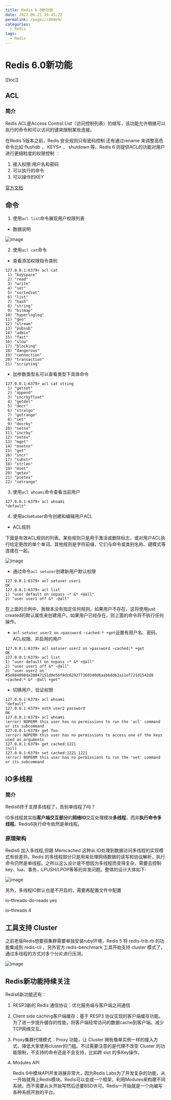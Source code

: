 ```yaml
---
title: Redis 6.0新功能
date: 2022-06-21 20:45:22
permalink: /pages/c860e9/
categories:
  - Redis
tags:
  - Redis
---
```

# Redis 6.0新功能

[[toc]]

## ACL

### 简介

Redis ACL是Access Control List（访问控制列表）的缩写，该功能允许根据可以执行的命令和可以访问的键来限制某些连接。

在Redis 5版本之前，Redis 安全规则只有密码控制 还有通过rename 来调整高危命令比如 flushdb ， KEYS* ， shutdown 等。Redis 6 则提供ACL的功能对用户进行更细粒度的权限控制 ：

1. 接入权限:用户名和密码 
2. 可以执行的命令 
3. 可以操作的KEY

[官方文档](https://redis.io/topics/acl)

## 命令

1. 使用`acl list`命令展现用户权限列表

+ 数据说明

![image](https://cdn.jsdelivr.net/gh/xustudyxu/image-hosting@master/20220621/image.onrn0viztts.webp)

2. 使用`acl cat`命令

+ 查看添加权限指令类别

```shell
127.0.0.1:6379> acl cat
 1) "keyspace"
 2) "read"
 3) "write"
 4) "set"
 5) "sortedset"
 6) "list"
 7) "hash"
 8) "string"
 9) "bitmap"
10) "hyperloglog"
11) "geo"
12) "stream"
13) "pubsub"
14) "admin"
15) "fast"
16) "slow"
17) "blocking"
18) "dangerous"
19) "connection"
20) "transaction"
21) "scripting"
```

+ 加参数类型名可以查看类型下具体命令

```shell
127.0.0.1:6379> acl cat string
 1) "getset"
 2) "append"
 3) "incrbyfloat"
 4) "getdel"
 5) "decr"
 6) "stralgo"
 7) "getrange"
 8) "set"
 9) "decrby"
10) "setnx"
11) "incrby"
12) "setex"
13) "mget"
14) "msetnx"
15) "get"
16) "incr"
17) "substr"
18) "strlen"
19) "mset"
20) "getex"
21) "psetex"
22) "setrange"
```

3. 使用`acl whoami`命令查看当前用户

```shell
127.0.0.1:6379> acl whoami
"default"
```

4. 使用aclsetuser命令创建和编辑用户ACL

+ ACL规则

下面是有效ACL规则的列表。某些规则只是用于激活或删除标志，或对用户ACL执行给定更改的单个单词。其他规则是字符前缀，它们与命令或类别名称、键模式等连接在一起。

![image](https://cdn.jsdelivr.net/gh/xustudyxu/image-hosting@master/20220621/image.18f2kyq9rc3k.webp)

+ 通过命令`acl setuser`创建新用户默认权限

```shell
127.0.0.1:6379> acl setuser user1
OK
127.0.0.1:6379> acl list
1) "user default on nopass ~* &* +@all"
2) "user user1 off &* -@all"
```

在上面的示例中，我根本没有指定任何规则。如果用户不存在，这将使用just
created的默认属性来创建用户。如果用户已经存在，则上面的命令将不执行任何操作。

+ `acl setuser user2 on >password ~cached:* +get`设置有用户名、密码、ACL权限、并启用的用户

```
127.0.0.1:6379> acl setuser user2 on >password ~cached:* +get
OK
127.0.0.1:6379> acl list
1) "user default on nopass ~* &* +@all"
2) "user user1 off &* -@all"
3) "user user2 on #5e884898da28047151d0e56f8dc6292773603d0d6aabbdd62a11ef721d1542d8 ~cached:* &* -@all +get"
```

+ 切换用户，验证权限

```shell
127.0.0.1:6379> acl whoami
"default"
127.0.0.1:6379> auth user2 password
OK
127.0.0.1:6379> acl whoami
(error) NOPERM this user has no permissions to run the 'acl' command or its subcommand
127.0.0.1:6379> get foo
(error) NOPERM this user has no permissions to access one of the keys used as arguments
127.0.0.1:6379> get cached:1221
(nil)
127.0.0.1:6379> set cached:1221 1221
(error) NOPERM this user has no permissions to run the 'set' command or its subcommand
```

## IO多线程

### 简介

Redis6终于支撑多线程了，告别单线程了吗？

IO多线程其实指**客户端交互部分**的**网络IO**交互处理模块**多线程**，而非**执行命令多线程**。Redis6执行命令依然是单线程。

### 原理架构

Redis6 加入多线程,但跟 Memcached 这种从 IO处理到数据访问多线程的实现模式有些差异。Redis 的多线程部分只是用来处理网络数据的读写和协议解析，执行命令仍然是单线程。之所以这么设计是不想因为多线程而变得复杂，需要去控制 key、lua、事务，LPUSH/LPOP等等的并发问题。整体的设计大体如下:

![image](https://cdn.jsdelivr.net/gh/xustudyxu/image-hosting@master/20220621/image.62yuife2nb40.webp)

另外，多线程IO默认也是不开启的，需要再配置文件中配置

io-threads-do-reads  yes 

io-threads 4

## **工具支持** **Cluster**

之前老版Redis想要搭集群需要单独安装ruby环境，Redis 5 将 redis-trib.rb 的功能集成到 redis-cli 。另外官方 redis-benchmark 工具开始支持 cluster 模式了，通过多线程的方式对多个分片进行压测。

![image](https://cdn.jsdelivr.net/gh/xustudyxu/image-hosting@master/20220621/image.shprq0w1hyo.webp)

## Redis新功能持续关注

Redis6新功能还有：

1. RESP3新的 Redis 通信协议：优化服务端与客户端之间通信

2. Client side caching客户端缓存：基于 RESP3 协议实现的客户端缓存功能。为了进一步提升缓存的性能，将客户端经常访问的数据cache到客户端。减少TCP网络交互。

3. Proxy集群代理模式：Proxy 功能，让 Cluster 拥有像单实例一样的接入方式，降低大家使用cluster的门槛。不过需要注意的是代理不改变 Cluster 的功能限制，不支持的命令还是不会支持，比如跨 slot 的多Key操作。

4. Modules API

   Redis 6中模块API开发进展非常大，因为Redis Labs为了开发复杂的功能，从一开始就用上Redis模块。Redis可以变成一个框架，利用Modules来构建不同系统，而不需要从头开始写然后还要BSD许可。Redis一开始就是一个向编写各种系统开放的平台。